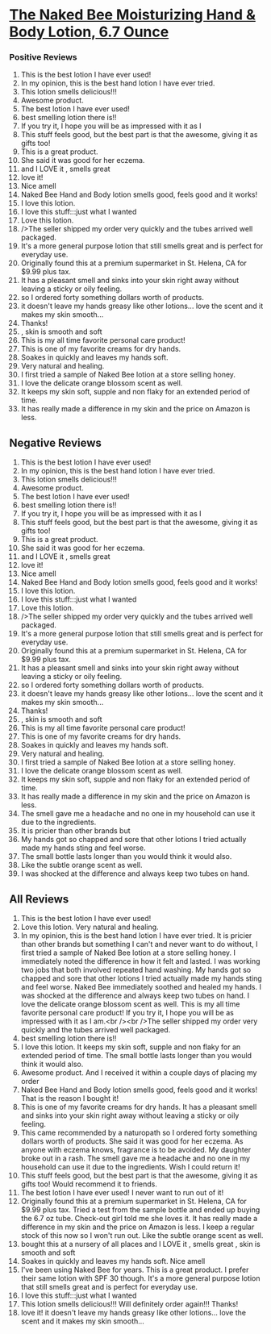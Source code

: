 # [The Naked Bee Moisturizing Hand &amp; Body Lotion, 6.7 Ounce](https://products.checkmycream.com/products/The-Naked-Bee-Moisturizing-Hand-and-Body-Lotion-6.7-Ounce.html)

### Positive Reviews

<ol>
      <li>This is the best lotion I have ever used!</li>
      <li>In my opinion, this is the best hand lotion I have ever tried.  </li>
      <li>This lotion smells delicious!!!</li>
      <li>Awesome product.</li>
      <li>The best lotion I have ever used!  </li>
      <li>best smelling lotion there is!!</li>
      <li>If you try it, I hope you will be as impressed with it as I</li>
      <li>This stuff feels good, but the best part is that the awesome, giving it as gifts too!</li>
      <li>This is a great product.  </li>
      <li>She said it was good for her eczema.</li>
      <li>and I LOVE it , smells great</li>
      <li>love it!</li>
      <li>Nice amell</li>
      <li>Naked Bee Hand and Body lotion smells good, feels good and it works!  </li>
      <li>I love this lotion.  </li>
      <li>I love this stuff:::just what I wanted</li>
      <li>Love this lotion.  </li>
      <li>/&gt;The seller shipped my order very quickly and the tubes arrived well packaged.</li>
      <li>It&#x27;s a more general purpose lotion that still smells great and is perfect for everyday use.</li>
      <li>Originally found this at a premium supermarket in St. Helena, CA for $9.99 plus tax.  </li>
      <li>It has a pleasant smell and sinks into your skin right away without leaving a sticky or oily feeling.</li>
      <li>so I ordered forty something dollars worth of products.</li>
      <li>it doesn&#x27;t leave my hands greasy like other lotions... love the scent and it makes my skin smooth...</li>
      <li>Thanks!</li>
      <li>, skin is smooth and soft</li>
      <li>This is my all time favorite personal care product!  </li>
      <li>This is one of my favorite creams for dry hands.</li>
      <li>Soakes in quickly and leaves my hands soft.</li>
      <li>Very natural and healing.</li>
      <li>I first tried a sample of Naked Bee lotion at a store selling honey.  </li>
      <li>I love the delicate orange blossom scent as well.</li>
      <li>It keeps my skin soft, supple and non flaky for an extended period of time.  </li>
      <li>It has really made a difference in my skin and the price on Amazon is less.</li>
</ol>


<h2>Negative Reviews</h2>
<ol>
<li> This is the best lotion I have ever used!</li>
<li> In my opinion, this is the best hand lotion I have ever tried.  </li>
<li> This lotion smells delicious!!!</li>
<li> Awesome product.</li>
<li> The best lotion I have ever used!  </li>
<li> best smelling lotion there is!!</li>
<li> If you try it, I hope you will be as impressed with it as I</li>
<li> This stuff feels good, but the best part is that the awesome, giving it as gifts too!</li>
<li> This is a great product.  </li>
<li> She said it was good for her eczema.</li>
<li> and I LOVE it , smells great</li>
<li> love it!</li>
<li> Nice amell</li>
<li> Naked Bee Hand and Body lotion smells good, feels good and it works!  </li>
<li> I love this lotion.  </li>
<li> I love this stuff:::just what I wanted</li>
<li> Love this lotion.  </li>
<li> /&gt;The seller shipped my order very quickly and the tubes arrived well packaged.</li>
<li> It&#x27;s a more general purpose lotion that still smells great and is perfect for everyday use.</li>
<li> Originally found this at a premium supermarket in St. Helena, CA for $9.99 plus tax.  </li>
<li> It has a pleasant smell and sinks into your skin right away without leaving a sticky or oily feeling.</li>
<li> so I ordered forty something dollars worth of products.</li>
<li> it doesn&#x27;t leave my hands greasy like other lotions... love the scent and it makes my skin smooth...</li>
<li> Thanks!</li>
<li> , skin is smooth and soft</li>
<li> This is my all time favorite personal care product!  </li>
<li> This is one of my favorite creams for dry hands.</li>
<li> Soakes in quickly and leaves my hands soft.</li>
<li> Very natural and healing.</li>
<li> I first tried a sample of Naked Bee lotion at a store selling honey.  </li>
<li> I love the delicate orange blossom scent as well.</li>
<li> It keeps my skin soft, supple and non flaky for an extended period of time.  </li>
<li> It has really made a difference in my skin and the price on Amazon is less.</li>
<li> The smell gave me a headache and no one in my household can use it due to the ingredients.</li>
<li> It is pricier than other brands but</li>
<li> My hands got so chapped and sore that other lotions I tried actually made my hands sting and feel worse.  </li>
<li> The small bottle lasts longer than you would think it would also.</li>
<li> Like the subtle orange scent as well.</li>
<li> I was shocked at the difference and always keep two tubes on hand.</li>
</ol>

<h2>All Reviews</h2>

<ol>
    <li> This is the best lotion I have ever used!</li>
    <li> Love this lotion.  Very natural and healing.</li>
    <li> In my opinion, this is the best hand lotion I have ever tried.  It is pricier than other brands but something I can&#x27;t and never want to do without,  I first tried a sample of Naked Bee lotion at a store selling honey.  I immediately noted the difference in how it felt and lasted.  I was working two jobs that both involved repeated hand washing.  My hands got so chapped and sore that other lotions I tried actually made my hands sting and feel worse.  Naked Bee immediately soothed and healed my hands. I was shocked at the difference and always keep two tubes on hand. I love the delicate orange blossom scent as well. This is my all time favorite personal care product!  If you try it, I hope you will be as impressed with it as I am.&lt;br /&gt;&lt;br /&gt;The seller shipped my order very quickly and the tubes arrived well packaged.</li>
    <li> best smelling lotion there is!!</li>
    <li> I love this lotion.  It keeps my skin soft, supple and non flaky for an extended period of time.  The small bottle lasts longer than you would think it would also.</li>
    <li> Awesome product. And I received it within a couple days of placing my order</li>
    <li> Naked Bee Hand and Body lotion smells good, feels good and it works!  That is the reason I bought it!</li>
    <li> This is one of my favorite creams for dry hands. It has a pleasant smell and sinks into your skin right away without leaving a sticky or oily feeling.</li>
    <li> This came recommended by a naturopath so I ordered forty something dollars worth of products. She said it was good for her eczema. As anyone with eczema knows, fragrance is to be avoided. My daughter broke out in a rash. The smell gave me a headache and no one in my household can use it due to the ingredients. Wish I could return it!</li>
    <li> This stuff feels good, but the best part is that the awesome, giving it as gifts too! Would recommend it to friends.</li>
    <li> The best lotion I have ever used!  I never want to run out of it!</li>
    <li> Originally found this at a premium supermarket in St. Helena, CA for $9.99 plus tax.  Tried a test from the sample bottle and ended up buying the 6.7 oz tube. Check-out girl told me she loves it. It has really made a difference in my skin and the price on Amazon is less. I keep a regular stock of this now so I won&#x27;t run out. Like the subtle orange scent as well.</li>
    <li> bought this at a nursery of all places and I LOVE it , smells great , skin is smooth and soft</li>
    <li> Soakes in quickly and leaves my hands soft. Nice amell</li>
    <li> I&#x27;ve been using Naked Bee for years.  This is a great product.  I prefer their same lotion with SPF 30 though.  It&#x27;s a more general purpose lotion that still smells great and is perfect for everyday use.</li>
    <li> I love this stuff:::just what I wanted</li>
    <li> This lotion smells delicious!!! Will definitely order again!!! Thanks!</li>
    <li> love it! it doesn&#x27;t leave my hands greasy like other lotions... love the scent and it makes my skin smooth...</li>
</ol>




